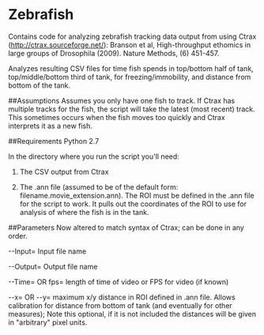 # Zebrafish
Contains code for analyzing zebrafish tracking data output from using 
Ctrax (http://ctrax.sourceforge.net/):
Branson et al, High-throughput ethomics in large groups of Drosophila 
(2009). Nature Methods, (6) 451-457.

Analyzes resulting CSV files for time fish spends in top/bottom half of tank, top/middle/bottom third of tank, for freezing/immobility, and distance from bottom of the tank.

##Assumptions
Assumes you only have one fish to track. If Ctrax has multiple tracks for the fish, the script will take the latest (most recent) track. This sometimes occurs when the fish moves too quickly and Ctrax interprets it as a new fish.

##Requirements
Python 2.7

In the directory where you run the script you'll need:

1) The CSV output from Ctrax 

2) The .ann file (assumed to be of the default form: filename.movie_extension.ann). The ROI must be defined in the .ann file for the script to work. It pulls out the coordinates of the ROI to use for analysis of where the fish is in the tank.

##Parameters 
Now altered to match syntax of Ctrax; can be done in any order.

--Input= Input file name

--Output= Output file name

--Time= OR fps= length of time of video or FPS for video (if known)

--x= OR --y= maximum x/y distance in ROI defined in .ann file. Allows calibration for distance from bottom of tank (and eventually for other measures); Note this optional, if it is not included the distances will be given in "arbitrary" pixel units.


